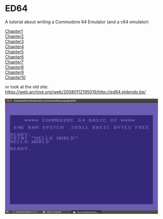 # ED64
A tutorial about writing a Commodore 64 Emulator (and a c64 emulator)  


[Chapter1](http://htmlpreview.github.io/?https://github.com/eldendo/ED64/blob/master/ed64Chap1/ed64chap1.html)  
[Chapter2](http://htmlpreview.github.io/?https://github.com/eldendo/ED64/blob/master/ed64Chap2/ed64chap2.html)  
[Chapter3](http://htmlpreview.github.io/?https://github.com/eldendo/ED64/blob/master/ed64Chap3/ed64chap3.html)  
[Chapter4](http://htmlpreview.github.io/?https://github.com/eldendo/ED64/blob/master/ed64Chap4/ed64chap4.html)  
[Chapter5](http://htmlpreview.github.io/?https://github.com/eldendo/ED64/blob/master/ed64Chap5/ed64chap5.html)  
[Chapter6](http://htmlpreview.github.io/?https://github.com/eldendo/ED64/blob/master/ed64Chap6/ed64chap6.html)  
[Chapter7](http://htmlpreview.github.io/?https://github.com/eldendo/ED64/blob/master/ed64Chap7/ed64Chap7.html)  
[Chapter8](http://htmlpreview.github.io/?https://github.com/eldendo/ED64/blob/master/ed64Chap8/ed64Chap8.html)  
[Chapter9](http://htmlpreview.github.io/?https://github.com/eldendo/ED64/blob/master/ed64Chap9/ed64Chap9.html)  
[Chapter10](http://htmlpreview.github.io/?https://github.com/eldendo/ED64/blob/master/ed64Chap10/ed64Chap10.html)  

or look at the old site: https://web.archive.org/web/20080112195019/http://ed64.eldendo.be/  


![screenshot](./ed64.png)
